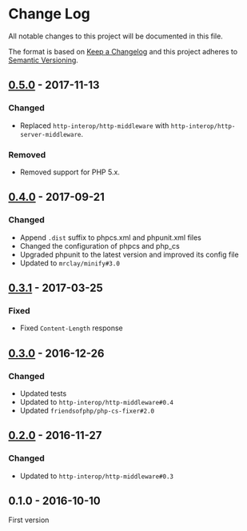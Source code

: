 # Change Log

All notable changes to this project will be documented in this file.

The format is based on [Keep a Changelog](http://keepachangelog.com/) 
and this project adheres to [Semantic Versioning](http://semver.org/).

## [0.5.0] - 2017-11-13

### Changed

- Replaced `http-interop/http-middleware` with  `http-interop/http-server-middleware`.

### Removed

- Removed support for PHP 5.x.

## [0.4.0] - 2017-09-21

### Changed

- Append `.dist` suffix to phpcs.xml and phpunit.xml files
- Changed the configuration of phpcs and php_cs
- Upgraded phpunit to the latest version and improved its config file
- Updated to `mrclay/minify#3.0`

## [0.3.1] - 2017-03-25

### Fixed

- Fixed `Content-Length` response

## [0.3.0] - 2016-12-26

### Changed

- Updated tests
- Updated to `http-interop/http-middleware#0.4`
- Updated `friendsofphp/php-cs-fixer#2.0`

## [0.2.0] - 2016-11-27

### Changed

- Updated to `http-interop/http-middleware#0.3`

## 0.1.0 - 2016-10-10

First version

[0.5.0]: https://github.com/middlewares/minifier/compare/v0.4.0...v0.5.0
[0.4.0]: https://github.com/middlewares/minifier/compare/v0.3.1...v0.4.0
[0.3.1]: https://github.com/middlewares/minifier/compare/v0.3.0...v0.3.1
[0.3.0]: https://github.com/middlewares/minifier/compare/v0.2.0...v0.3.0
[0.2.0]: https://github.com/middlewares/minifier/compare/v0.1.0...v0.2.0

